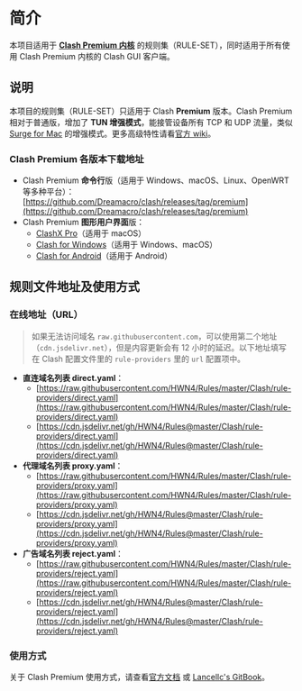 # 简介

本项目适用于 [**Clash Premium 内核**](https://github.com/Dreamacro/clash/releases/tag/premium) 的规则集（RULE-SET），同时适用于所有使用 Clash Premium 内核的 Clash GUI 客户端。

## 说明

本项目的规则集（RULE-SET）只适用于 Clash **Premium** 版本。Clash Premium 相对于普通版，增加了 **TUN 增强模式**，能接管设备所有 TCP 和 UDP 流量，类似 [Surge for Mac](https://nssurge.com) 的增强模式。更多高级特性请看[官方 wiki](https://github.com/Dreamacro/clash/wiki/premium-core-features)。

### Clash Premium 各版本下载地址

- Clash Premium **命令行**版（适用于 Windows、macOS、Linux、OpenWRT 等多种平台）：[https://github.com/Dreamacro/clash/releases/tag/premium](https://github.com/Dreamacro/clash/releases/tag/premium)
- Clash Premium **图形用户界面**版：
  - [ClashX Pro](https://install.appcenter.ms/users/clashx/apps/clashx-pro/distribution_groups/public)（适用于 macOS）
  - [Clash for Windows](https://github.com/Fndroid/clash_for_windows_pkg/releases)（适用于 Windows、macOS）
  - [Clash for Android](https://github.com/Kr328/ClashForAndroid/releases)（适用于 Android）

## 规则文件地址及使用方式

### 在线地址（URL）

> 如果无法访问域名 `raw.githubusercontent.com`，可以使用第二个地址（`cdn.jsdelivr.net`），但是内容更新会有 12 小时的延迟。以下地址填写在 Clash 配置文件里的 `rule-providers` 里的 `url` 配置项中。

- **直连域名列表 direct.yaml**：
  - [https://raw.githubusercontent.com/HWN4/Rules/master/Clash/rule-providers/direct.yaml](https://raw.githubusercontent.com/HWN4/Rules/master/Clash/rule-providers/direct.yaml)
  - [https://cdn.jsdelivr.net/gh/HWN4/Rules@master/Clash/rule-providers/direct.yaml](https://cdn.jsdelivr.net/gh/HWN4/Rules@master/Clash/rule-providers/direct.yaml)
- **代理域名列表 proxy.yaml**：
  - [https://raw.githubusercontent.com/HWN4/Rules/master/Clash/rule-providers/proxy.yaml](https://raw.githubusercontent.com/HWN4/Rules/master/Clash/rule-providers/proxy.yaml)
  - [https://cdn.jsdelivr.net/gh/HWN4/Rules@master/Clash/rule-providers/proxy.yaml](https://cdn.jsdelivr.net/gh/HWN4/Rules@master/Clash/rule-providers/proxy.yaml)
- **广告域名列表 reject.yaml**：
  - [https://raw.githubusercontent.com/HWN4/Rules/master/Clash/rule-providers/reject.yaml](https://raw.githubusercontent.com/HWN4/Rules/master/Clash/rule-providers/reject.yaml)
  - [https://cdn.jsdelivr.net/gh/HWN4/Rules@master/Clash/rule-providers/reject.yaml](https://cdn.jsdelivr.net/gh/HWN4/Rules@master/Clash/rule-providers/reject.yaml)

### 使用方式

关于 Clash Premium 使用方式，请查看[官方文档](https://github.com/Dreamacro/clash/wiki/premium-core-features) 或 [Lancellc's GitBook](https://lancellc.gitbook.io/clash/)。
